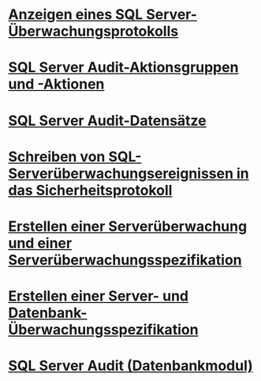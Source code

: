 # [Anzeigen eines SQL Server-Überwachungsprotokolls](view-a-sql-server-audit-log.md)
# [SQL Server Audit-Aktionsgruppen und -Aktionen](sql-server-audit-action-groups-and-actions.md)
# [SQL Server Audit-Datensätze](sql-server-audit-records.md)
# [Schreiben von SQL-Serverüberwachungsereignissen in das Sicherheitsprotokoll](write-sql-server-audit-events-to-the-security-log.md)
# [Erstellen einer Serverüberwachung und einer Serverüberwachungsspezifikation](create-a-server-audit-and-server-audit-specification.md)
# [Erstellen einer Server- und Datenbank-Überwachungsspezifikation](create-a-server-audit-and-database-audit-specification.md)
# [SQL Server Audit (Datenbankmodul)](sql-server-audit-database-engine.md)
